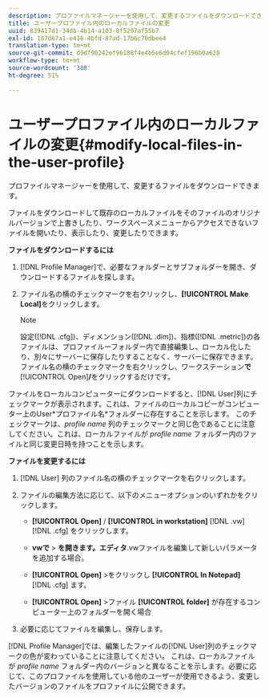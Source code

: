 ```yaml
---
description: プロファイルマネージャーを使用して、変更するファイルをダウンロードできます。
title: ユーザープロファイル内のローカルファイルの変更
uuid: 839417d1-34db-4b14-a103-8f5297af55b7
exl-id: 187d67a1-e436-4bfd-87ad-17b6c70dbee4
translation-type: tm+mt
source-git-commit: d9df90242ef96188f4e4b5e6d04cfef196b0a628
workflow-type: tm+mt
source-wordcount: '388'
ht-degree: 51%

---
```


# ユーザープロファイル内のローカルファイルの変更{#modify-local-files-in-the-user-profile}

プロファイルマネージャーを使用して、変更するファイルをダウンロードできます。

ファイルをダウンロードして既存のローカルファイルをそのファイルのオリジナルバージョンで上書きしたり、ワークスペースメニューからアクセスできないファイルを開いたり、表示したり、変更したりできます。

**ファイルをダウンロードするには**

1. [!DNL Profile Manager]で、必要なフォルダーとサブフォルダーを開き、ダウンロードするファイルを探します。
1. ファイル名の横のチェックマークを右クリックし、**[!UICONTROL Make Local]**&#x200B;をクリックします。

   >[!NOTE]
   >
   >設定([!DNL .cfg])、ディメンション([!DNL .dim])、指標([!DNL .metric])の各ファイルは、プロファイルーフォルダー内で直接編集し、ローカル化したり、別々にサーバーに保存したりすることなく、サーバーに保存できます。 ファイル名の横のチェックマークを右クリックし、ワークステーション&#x200B;**で&#x200B;**[!UICONTROL Open]**/**&#x200B;をクリックするだけです。

ファイルをローカルコンピューターにダウンロードすると、[!DNL User]列にチェックマークが表示されます。これは、ファイルのローカルコピーがコンピューター上のUser\*プロファイル名*フォルダーに存在することを示します。 このチェックマークは、*profile name* 列のチェックマークと同じ色であることに注意してください。これは、ローカルファイルが *profile name* フォルダー内のファイルと同じ変更日時を持つことを示します。

**ファイルを変更するには**

1. [!DNL User] 列のファイル名の横のチェックマークを右クリックします。
1. ファイルの編集方法に応じて、以下のメニューオプションのいずれかをクリックします。

   * **[!UICONTROL Open]** / **[!UICONTROL in workstation]**  [!DNL .vw]  [!DNL .cfg] をクリックします。

   * **vwで** > **を開きます。エディタ**.vwファイルを編集して新しいパラメータを追加する場合。

   * **[!UICONTROL Open]** >をクリックし **[!UICONTROL In Notepad]**  [!DNL .cfg] ます。

   * **[!UICONTROL Open]** >ファイル **[!UICONTROL folder]** が存在するコンピューター上のフォルダーを開く場合

1. 必要に応じてファイルを編集し、保存します。

[!DNL Profile Manager]では、編集したファイルの[!DNL User]列のチェックマークの色が変わっていることに注意してください。 これは、ローカルファイルが *profile name* フォルダー内のバージョンと異なることを示します。必要に応じて、このプロファイルを使用している他のユーザーが使用できるよう、変更したバージョンのファイルをプロファイルに公開できます。
